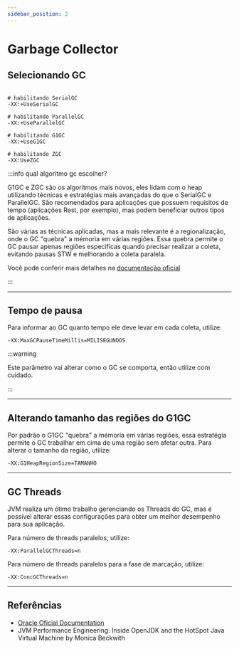 ```yaml
---
sidebar_position: 2
---
```


# Garbage Collector

## Selecionando GC

```shell

# habilitando SerialGC
-XX:+UseSerialGC

# habilitando ParallelGC
-XX:+UseParallelGC

# habilitando G1GC
-XX:+UseG1GC

# habilitando ZGC
-XX:UseZGC
```

:::info qual algoritmo gc escolher?

G1GC e ZGC são os algoritmos mais novos, eles lidam com o heap utilizando técnicas e estratégias mais avançadas do que
o SerialGC e ParallelGC. São recomendados para aplicações que possuem requisitos de tempo (aplicações Rest, por exemplo),
mas podem beneficiar outros tipos de aplicações.

São várias as técnicas aplicadas, mas a mais relevante é a regionalização, onde o GC "quebra" a mémoria em várias regiões. 
Essa quebra permite o GC pausar apenas regiões especificas quando precisar realizar a coleta, evitando pausas STW e 
melhorando a coleta paralela.

Você pode conferir mais detalhes na [documentação oficial](https://docs.oracle.com/en/java/javase/17/gctuning/available-collectors.html)

:::

---
## Tempo de pausa

Para informar ao GC quanto tempo ele deve levar em cada coleta, utilize:

```shell
-XX:MaxGCPauseTimeMillis=MILISEGUNDOS 
```

:::warning

Este parâmetro vai alterar como o GC se comporta, então utilize com cuidado.

:::

---
## Alterando tamanho das regiões do G1GC

Por padrão o G1GC "quebra" a mémoria em várias regiões, essa estratégia permite o GC trabalhar em cima de uma região 
sem afetar outra. Para alterar o tamanho da região, utilize:

```shell
-XX:G1HeapRegionSize=TAMANHO
```

---
## GC Threads

JVM realiza um ótimo trabalho gerenciando os Threads do GC, mas é possível alterar essas configurações para obter um
melhor desempenho para sua aplicação.

Para número de threads paralelos, utilize:
```shell
-XX:ParallelGCThreads=n
```

Para número de threads paralelos para a fase de marcação, utilize:
```shell
-XX:ConcGCThreads=n
```

---
## Referências

- [Oracle Oficial Documentation](https://www.oracle.com/technical-resources/articles/java/g1gc.html)
- JVM Performance Engineering: Inside OpenJDK and the HotSpot Java Virtual Machine by Monica Beckwith